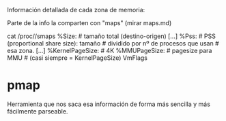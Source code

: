 Información detallada de cada zona de memoria:

Parte de la info la comparten con "maps" (mirar maps.md)

cat /proc/<PID>/smaps
  %Size:                  # tamaño total (destino-origen)
  [...]
  %Pss:                   # PSS (proportional share size): tamaño
                          # dividido por nº de procesos que usan
                          # esa zona.
  [...]
  %KernelPageSize:        # 4K
  %MMUPageSize:           # pagesize para MMU
                          # (casi siempre = KernelPageSize)
  VmFlags


# pmap
Herramienta que nos saca esa información de forma más sencilla y más fácilmente parseable.
